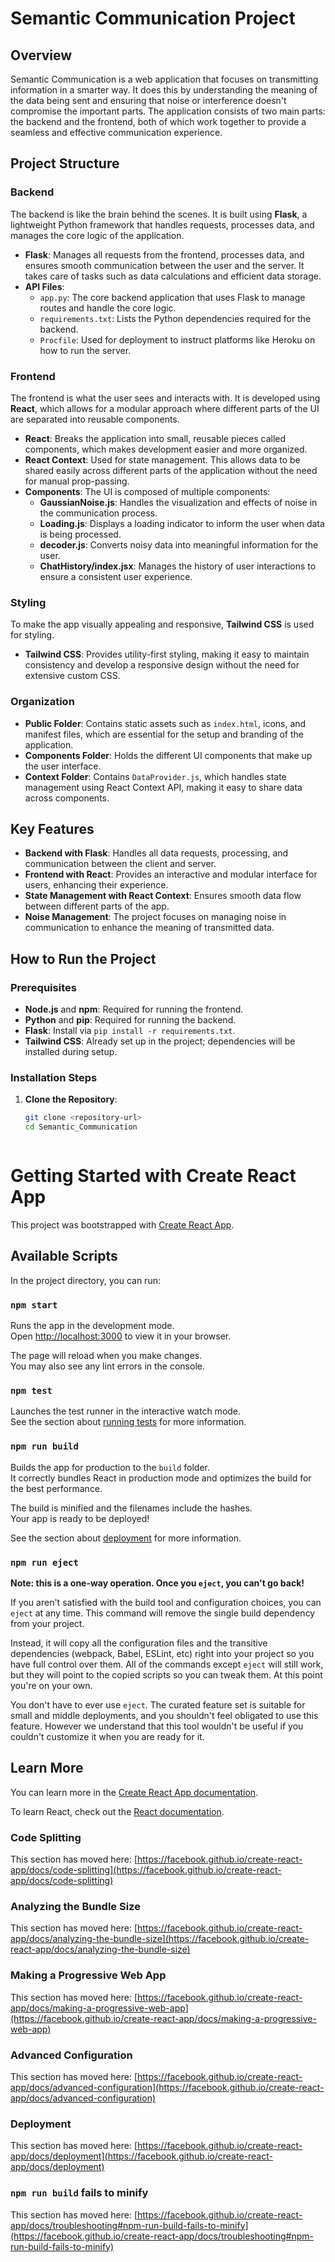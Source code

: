 # Semantic Communication Project

## Overview

Semantic Communication is a web application that focuses on transmitting information in a smarter way. It does this by understanding the meaning of the data being sent and ensuring that noise or interference doesn't compromise the important parts. The application consists of two main parts: the backend and the frontend, both of which work together to provide a seamless and effective communication experience.

## Project Structure

### Backend

The backend is like the brain behind the scenes. It is built using **Flask**, a lightweight Python framework that handles requests, processes data, and manages the core logic of the application.

- **Flask**: Manages all requests from the frontend, processes data, and ensures smooth communication between the user and the server. It takes care of tasks such as data calculations and efficient data storage.
- **API Files**:
  - `app.py`: The core backend application that uses Flask to manage routes and handle the core logic.
  - `requirements.txt`: Lists the Python dependencies required for the backend.
  - `Procfile`: Used for deployment to instruct platforms like Heroku on how to run the server.

### Frontend

The frontend is what the user sees and interacts with. It is developed using **React**, which allows for a modular approach where different parts of the UI are separated into reusable components.

- **React**: Breaks the application into small, reusable pieces called components, which makes development easier and more organized.
- **React Context**: Used for state management. This allows data to be shared easily across different parts of the application without the need for manual prop-passing.
- **Components**: The UI is composed of multiple components:
  - **GaussianNoise.js**: Handles the visualization and effects of noise in the communication process.
  - **Loading.js**: Displays a loading indicator to inform the user when data is being processed.
  - **decoder.js**: Converts noisy data into meaningful information for the user.
  - **ChatHistory/index.jsx**: Manages the history of user interactions to ensure a consistent user experience.

### Styling

To make the app visually appealing and responsive, **Tailwind CSS** is used for styling.
- **Tailwind CSS**: Provides utility-first styling, making it easy to maintain consistency and develop a responsive design without the need for extensive custom CSS.

### Organization

- **Public Folder**: Contains static assets such as `index.html`, icons, and manifest files, which are essential for the setup and branding of the application.
- **Components Folder**: Holds the different UI components that make up the user interface.
- **Context Folder**: Contains `DataProvider.js`, which handles state management using React Context API, making it easy to share data across components.

## Key Features

- **Backend with Flask**: Handles all data requests, processing, and communication between the client and server.
- **Frontend with React**: Provides an interactive and modular interface for users, enhancing their experience.
- **State Management with React Context**: Ensures smooth data flow between different parts of the app.
- **Noise Management**: The project focuses on managing noise in communication to enhance the meaning of transmitted data.

## How to Run the Project

### Prerequisites
- **Node.js** and **npm**: Required for running the frontend.
- **Python** and **pip**: Required for running the backend.
- **Flask**: Install via `pip install -r requirements.txt`.
- **Tailwind CSS**: Already set up in the project; dependencies will be installed during setup.

### Installation Steps
1. **Clone the Repository**:
   ```bash
   git clone <repository-url>
   cd Semantic_Communication



# Getting Started with Create React App

This project was bootstrapped with [Create React App](https://github.com/facebook/create-react-app).

## Available Scripts

In the project directory, you can run:

### `npm start`

Runs the app in the development mode.\
Open [http://localhost:3000](http://localhost:3000) to view it in your browser.

The page will reload when you make changes.\
You may also see any lint errors in the console.

### `npm test`

Launches the test runner in the interactive watch mode.\
See the section about [running tests](https://facebook.github.io/create-react-app/docs/running-tests) for more information.

### `npm run build`

Builds the app for production to the `build` folder.\
It correctly bundles React in production mode and optimizes the build for the best performance.

The build is minified and the filenames include the hashes.\
Your app is ready to be deployed!

See the section about [deployment](https://facebook.github.io/create-react-app/docs/deployment) for more information.

### `npm run eject`

**Note: this is a one-way operation. Once you `eject`, you can't go back!**

If you aren't satisfied with the build tool and configuration choices, you can `eject` at any time. This command will remove the single build dependency from your project.

Instead, it will copy all the configuration files and the transitive dependencies (webpack, Babel, ESLint, etc) right into your project so you have full control over them. All of the commands except `eject` will still work, but they will point to the copied scripts so you can tweak them. At this point you're on your own.

You don't have to ever use `eject`. The curated feature set is suitable for small and middle deployments, and you shouldn't feel obligated to use this feature. However we understand that this tool wouldn't be useful if you couldn't customize it when you are ready for it.

## Learn More

You can learn more in the [Create React App documentation](https://facebook.github.io/create-react-app/docs/getting-started).

To learn React, check out the [React documentation](https://reactjs.org/).

### Code Splitting

This section has moved here: [https://facebook.github.io/create-react-app/docs/code-splitting](https://facebook.github.io/create-react-app/docs/code-splitting)

### Analyzing the Bundle Size

This section has moved here: [https://facebook.github.io/create-react-app/docs/analyzing-the-bundle-size](https://facebook.github.io/create-react-app/docs/analyzing-the-bundle-size)

### Making a Progressive Web App

This section has moved here: [https://facebook.github.io/create-react-app/docs/making-a-progressive-web-app](https://facebook.github.io/create-react-app/docs/making-a-progressive-web-app)

### Advanced Configuration

This section has moved here: [https://facebook.github.io/create-react-app/docs/advanced-configuration](https://facebook.github.io/create-react-app/docs/advanced-configuration)

### Deployment

This section has moved here: [https://facebook.github.io/create-react-app/docs/deployment](https://facebook.github.io/create-react-app/docs/deployment)

### `npm run build` fails to minify

This section has moved here: [https://facebook.github.io/create-react-app/docs/troubleshooting#npm-run-build-fails-to-minify](https://facebook.github.io/create-react-app/docs/troubleshooting#npm-run-build-fails-to-minify)
